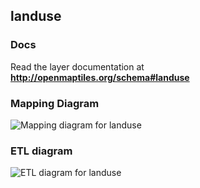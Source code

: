 ## landuse

### Docs
Read the layer documentation at **http://openmaptiles.org/schema#landuse**

### Mapping Diagram
![Mapping diagram for landuse](http://openmaptiles.org/media/mapping_landuse.png)

### ETL diagram
![ETL diagram for landuse](http://openmaptiles.org/media/etl_landuse.png)

